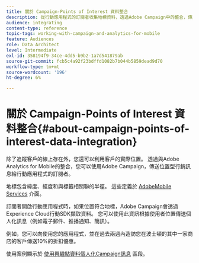 ```yaml
---
title: 關於 Campaign-Points of Interest 資料整合
description: 從行動應用程式的訂閱者收集地標資料，透過Adobe Campaign中的整合，傳送位置型行銷訊息給訂閱者。
audience: integrating
content-type: reference
topic-tags: working-with-campaign-and-analytics-for-mobile
feature: Audiences
role: Data Architect
level: Intermediate
exl-id: 358194f9-34ce-4dd5-b9b2-1a7d541879ab
source-git-commit: fcb5c4a92f23bdffd1082b7b044b5859dead9d70
workflow-type: tm+mt
source-wordcount: '196'
ht-degree: 6%

---
```


# 關於 Campaign-Points of Interest 資料整合{#about-campaign-points-of-interest-data-integration}

除了追蹤客戶的線上存在外，您還可以利用客戶的實際位置。 透過與Adobe Analytics for Mobile的整合，您可以使用Adobe Campaign，傳送位置型行銷訊息給行動應用程式的訂閱者。

地標包含緯度、經度和與標籤相關聯的半徑。 這些定義於 [AdobeMobile Services](https://experienceleague.adobe.com/docs/mobile-services/using/home.html) 介面。

訂閱者開啟行動應用程式時，如果位置符合地標，Adobe Campaign會透過Experience Cloud行動SDK擷取資料。 您可以使用此資訊根據使用者位置傳送個人化訊息（例如電子郵件、推播通知、簡訊）。

例如，您可以向使用您的應用程式，並在過去兩週內造訪您在波士頓的其中一家商店的客戶傳送10%的折扣優惠。

使用案例顯示於 [使用興趣點資料個人化Campaign訊息](../../integrating/using/personalizing-campaign-messages-with-point-of-interest-data.md) 區段。
